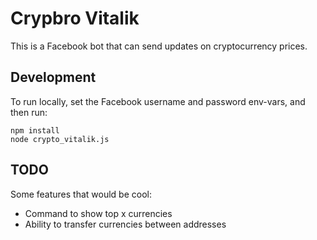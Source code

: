 # Crypbro Vitalik

This is a Facebook bot that can send updates on cryptocurrency prices.

## Development

To run locally, set the Facebook username and password env-vars, and then run:

```
npm install
node crypto_vitalik.js
```

## TODO

Some features that would be cool:
- Command to show top x currencies
- Ability to transfer currencies between addresses
